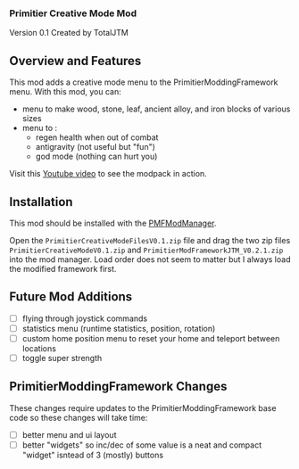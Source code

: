 ### Primitier Creative Mode Mod ###
Version 0.1         Created by TotalJTM

## Overview and Features ##
This mod adds a creative mode menu to the PrimitierModdingFramework menu. With this mod, you can:
- menu to make wood, stone, leaf, ancient alloy, and iron blocks of various sizes
- menu to :
    - regen health when out of combat
    - antigravity (not useful but "fun")
    - god mode (nothing can hurt you)

Visit this [Youtube video](https://youtu.be/V7-rZTKgckg) to see the modpack in action.

## Installation ##
This mod should be installed with the [PMFModManager](https://github.com/Xgames123/PrimitierModManager).

Open the ```PrimitierCreativeModeFilesV0.1.zip``` file and drag the two zip files ```PrimitierCreativeModeV0.1.zip``` and ```PrimitierModFrameworkJTM_V0.2.1.zip``` into the mod manager. Load order does not seem to matter but I always load the modified framework first.

## Future Mod Additions ##
- [ ] flying through joystick commands
- [ ] statistics menu (runtime statistics, position, rotation)
- [ ] custom home position menu to reset your home and teleport between locations
- [ ] toggle super strength

## PrimitierModdingFramework Changes ##
These changes require updates to the PrimitierModdingFramework base code so these changes will take time:
- [ ] better menu and ui layout
- [ ] better "widgets" so inc/dec of some value is a neat and compact "widget" isntead of 3 (mostly) buttons